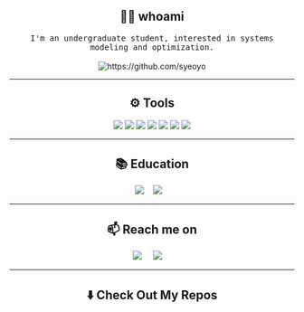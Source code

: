 <!--
<h1 align="center"> 👋 </h1>
<div align="center">
  <img src="https://github.com/Ileriayo/ileriayo/blob/master/images/header.gif" alt="header"/>
</div>
<p align="center"> (Open for Hiring)</p>
-->

<h2 align="center"> 👨‍💻 whoami</h2>
<p align="center">
  <samp> I'm an undergraduate student, interested in systems modeling and optimization.
  </samp>
  <br> <br>
  <img src="https://komarev.com/ghpvc/?username=syeoyo" alt="https://github.com/syeoyo" />
</p>

<hr>

<h2 align="center"> ⚙️ Tools</h2>
<p align="center">
  <img src="https://img.shields.io/badge/Python-3776AB?style=for-the-badge&logo=Python&logoColor=white"/>
  <img src="https://img.shields.io/badge/Gurobi-EE4C2C?style=for-the-badge&logo=Gurobi&logoColor=white"/>
  <img src="https://img.shields.io/badge/SimpleX-000000?style=for-the-badge&logo=SimpleX&logoColor=white"/>
  <img src="https://img.shields.io/badge/R-276DC3?style=for-the-badge&logo=R&logoColor=white"/>
  <img src="https://img.shields.io/badge/Java-007396?style=for-the-badge&logo=Java&logoColor=white"/>
  <img src="https://img.shields.io/badge/TensorFlow-FF6F00?style=for-the-badge&logo=TensorFlow&logoColor=white"/>
  <img src="https://img.shields.io/badge/PyTorch-EE4C2C?style=for-the-badge&logo=PyTorch&logoColor=white"/>
</p>
<hr>

<h2 align="center"> 📚 Education </h2>
<p align="center" align='right'>
  <a target="_blank"href="https://dev.to/ileriayo"><img src="https://img.shields.io/badge/dev.to-%2312100E.svg?&style=for-the-badge&logo=dev.to&logoColor=white" /></a>&nbsp;&nbsp;&nbsp;
  <a target="_blank"href="https://medium.com/@ileriayoadebiyi"><img src="https://img.shields.io/badge/Medium%20-%231572B6.svg?&style=for-the-badge&logo=medium&logoColor=white" /></a>&nbsp;&nbsp;&nbsp;
</p>

<hr>

<h2  align="center"> 📫 Reach me on </h2>
<p align="center">
  <a target="_blank"href="https://www.linkedin.com/in/seohyun-jang-56897733b/"><img src="https://img.shields.io/badge/linkedin-%230077B5.svg?&style=for-the-badge&logo=linkedin&logoColor=white" /></a>&nbsp;&nbsp;&nbsp;&nbsp;
  <a href="mailto:jangseohyun@yonsei.ac.kr?subject=Hello%20Seohyun,%20From%20Github"><img src="https://img.shields.io/badge/gmail-%23D14836.svg?&style=for-the-badge&logo=gmail&logoColor=white" /></a>&nbsp;&nbsp;&nbsp;&nbsp;
</p>

<hr>

<h2  align="center"> ⬇️ Check Out My Repos </h2>

